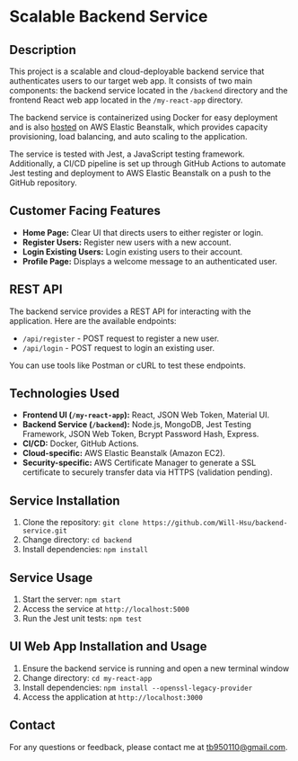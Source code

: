 # Scalable Backend Service

## Description

This project is a scalable and cloud-deployable backend service that authenticates users to our target web app. It consists of two main components: the backend service located in the `/backend` directory and the frontend React web app located in the `/my-react-app` directory.

The backend service is containerized using Docker for easy deployment and is also [hosted](http://scalablebackendservice-env-2.eba-94xqkp3a.us-west-2.elasticbeanstalk.com) on AWS Elastic Beanstalk, which provides capacity provisioning, load balancing, and auto scaling to the application.

The service is tested with Jest, a JavaScript testing framework. Additionally, a CI/CD pipeline is set up through GitHub Actions to automate Jest testing and deployment to AWS Elastic Beanstalk on a push to the GitHub repository.

## Customer Facing Features

- **Home Page:** Clear UI that directs users to either register or login.
- **Register Users:** Register new users with a new account.
- **Login Existing Users:** Login existing users to their account.
- **Profile Page:** Displays a welcome message to an authenticated user.

## REST API

The backend service provides a REST API for interacting with the application. Here are the available endpoints:

- `/api/register` - POST request to register a new user.
- `/api/login` - POST request to login an existing user.

You can use tools like Postman or cURL to test these endpoints.

## Technologies Used

- **Frontend UI (`/my-react-app`):** React, JSON Web Token, Material UI.
- **Backend Service (`/backend`):** Node.js, MongoDB, Jest Testing Framework, JSON Web Token, Bcrypt Password Hash, Express.
- **CI/CD:** Docker, GitHub Actions.
- **Cloud-specific:** AWS Elastic Beanstalk (Amazon EC2).
- **Security-specific:** AWS Certificate Manager to generate a SSL certificate to securely transfer data via HTTPS (validation pending).

## Service Installation

1. Clone the repository: `git clone https://github.com/Will-Hsu/backend-service.git`
2. Change directory: `cd backend`
3. Install dependencies: `npm install`

## Service Usage

1. Start the server: `npm start`
2. Access the service at `http://localhost:5000`
3. Run the Jest unit tests: `npm test`

## UI Web App Installation and Usage

1. Ensure the backend service is running and open a new terminal window
2. Change directory: `cd my-react-app`
3. Install dependencies: `npm install --openssl-legacy-provider`
4. Access the application at `http://localhost:3000`

## Contact

For any questions or feedback, please contact me at [tb950110@gmail.com](mailto:tb950110@gmail.com).
